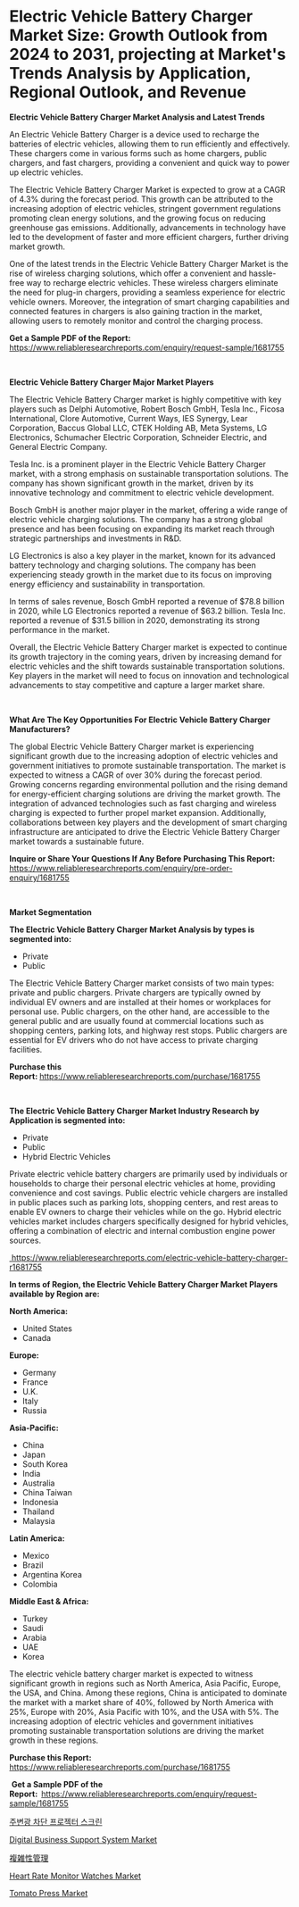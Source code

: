 <p><h1>Electric Vehicle Battery Charger Market Size: Growth Outlook from 2024 to 2031, projecting at Market's Trends Analysis by Application, Regional Outlook, and Revenue</h1></p><p><strong>Electric Vehicle Battery Charger Market Analysis and Latest Trends</strong></p>
<p><p>An Electric Vehicle Battery Charger is a device used to recharge the batteries of electric vehicles, allowing them to run efficiently and effectively. These chargers come in various forms such as home chargers, public chargers, and fast chargers, providing a convenient and quick way to power up electric vehicles.</p><p>The Electric Vehicle Battery Charger Market is expected to grow at a CAGR of 4.3% during the forecast period. This growth can be attributed to the increasing adoption of electric vehicles, stringent government regulations promoting clean energy solutions, and the growing focus on reducing greenhouse gas emissions. Additionally, advancements in technology have led to the development of faster and more efficient chargers, further driving market growth.</p><p>One of the latest trends in the Electric Vehicle Battery Charger Market is the rise of wireless charging solutions, which offer a convenient and hassle-free way to recharge electric vehicles. These wireless chargers eliminate the need for plug-in chargers, providing a seamless experience for electric vehicle owners. Moreover, the integration of smart charging capabilities and connected features in chargers is also gaining traction in the market, allowing users to remotely monitor and control the charging process.</p></p>
<p><strong>Get a Sample PDF of the Report:&nbsp;</strong> <a href="https://www.reliableresearchreports.com/enquiry/request-sample/1681755">https://www.reliableresearchreports.com/enquiry/request-sample/1681755</a></p>
<p>&nbsp;</p>
<p><strong>Electric Vehicle Battery Charger Major Market Players</strong></p>
<p><p>The Electric Vehicle Battery Charger market is highly competitive with key players such as Delphi Automotive, Robert Bosch GmbH, Tesla Inc., Ficosa International, Clore Automotive, Current Ways, IES Synergy, Lear Corporation, Baccus Global LLC, CTEK Holding AB, Meta Systems, LG Electronics, Schumacher Electric Corporation, Schneider Electric, and General Electric Company.</p><p>Tesla Inc. is a prominent player in the Electric Vehicle Battery Charger market, with a strong emphasis on sustainable transportation solutions. The company has shown significant growth in the market, driven by its innovative technology and commitment to electric vehicle development.</p><p>Bosch GmbH is another major player in the market, offering a wide range of electric vehicle charging solutions. The company has a strong global presence and has been focusing on expanding its market reach through strategic partnerships and investments in R&D.</p><p>LG Electronics is also a key player in the market, known for its advanced battery technology and charging solutions. The company has been experiencing steady growth in the market due to its focus on improving energy efficiency and sustainability in transportation.</p><p>In terms of sales revenue, Bosch GmbH reported a revenue of $78.8 billion in 2020, while LG Electronics reported a revenue of $63.2 billion. Tesla Inc. reported a revenue of $31.5 billion in 2020, demonstrating its strong performance in the market.</p><p>Overall, the Electric Vehicle Battery Charger market is expected to continue its growth trajectory in the coming years, driven by increasing demand for electric vehicles and the shift towards sustainable transportation solutions. Key players in the market will need to focus on innovation and technological advancements to stay competitive and capture a larger market share.</p></p>
<p>&nbsp;</p>
<p><strong>What Are The Key Opportunities For Electric Vehicle Battery Charger Manufacturers?</strong></p>
<p><p>The global Electric Vehicle Battery Charger market is experiencing significant growth due to the increasing adoption of electric vehicles and government initiatives to promote sustainable transportation. The market is expected to witness a CAGR of over 30% during the forecast period. Growing concerns regarding environmental pollution and the rising demand for energy-efficient charging solutions are driving the market growth. The integration of advanced technologies such as fast charging and wireless charging is expected to further propel market expansion. Additionally, collaborations between key players and the development of smart charging infrastructure are anticipated to drive the Electric Vehicle Battery Charger market towards a sustainable future.</p></p>
<p><strong>Inquire or Share Your Questions If Any Before Purchasing This Report:</strong> <a href="https://www.reliableresearchreports.com/enquiry/pre-order-enquiry/1681755">https://www.reliableresearchreports.com/enquiry/pre-order-enquiry/1681755</a></p>
<p>&nbsp;</p>
<p><strong>Market Segmentation</strong></p>
<p><strong>The Electric Vehicle Battery Charger Market Analysis by types is segmented into:</strong></p>
<p><ul><li>Private</li><li>Public</li></ul></p>
<p><p>The Electric Vehicle Battery Charger market consists of two main types: private and public chargers. Private chargers are typically owned by individual EV owners and are installed at their homes or workplaces for personal use. Public chargers, on the other hand, are accessible to the general public and are usually found at commercial locations such as shopping centers, parking lots, and highway rest stops. Public chargers are essential for EV drivers who do not have access to private charging facilities.</p></p>
<p><strong>Purchase this Report:&nbsp;</strong><a href="https://www.reliableresearchreports.com/purchase/1681755">https://www.reliableresearchreports.com/purchase/1681755</a></p>
<p>&nbsp;</p>
<p><strong>The Electric Vehicle Battery Charger Market Industry Research by Application is segmented into:</strong></p>
<p><ul><li>Private</li><li>Public</li><li>Hybrid Electric Vehicles</li></ul></p>
<p><p>Private electric vehicle battery chargers are primarily used by individuals or households to charge their personal electric vehicles at home, providing convenience and cost savings. Public electric vehicle chargers are installed in public places such as parking lots, shopping centers, and rest areas to enable EV owners to charge their vehicles while on the go. Hybrid electric vehicles market includes chargers specifically designed for hybrid vehicles, offering a combination of electric and internal combustion engine power sources.</p></p>
<p><a href="https://www.reliableresearchreports.com/electric-vehicle-battery-charger-r1681755">&nbsp;https://www.reliableresearchreports.com/electric-vehicle-battery-charger-r1681755</a></p>
<p><strong>In terms of Region, the Electric Vehicle Battery Charger Market Players available by Region are:</strong></p>
<p>
    <p> <strong> North America: </strong>
        <ul>
            <li>United States</li>
            <li>Canada</li>
        </ul>
        </p> 
    <p> <strong> Europe: </strong>
        <ul>
            <li>Germany</li>
            <li>France</li>
            <li>U.K.</li>
            <li>Italy</li>
            <li>Russia</li>
        </ul>
        </p> 
    <p> <strong> Asia-Pacific: </strong>
        <ul>
            <li>China</li>
            <li>Japan</li>
            <li>South Korea</li>
            <li>India</li>
            <li>Australia</li>
            <li>China Taiwan</li>
            <li>Indonesia</li>
            <li>Thailand</li>
            <li>Malaysia</li>
        </ul>
        </p> 
    <p> <strong> Latin America: </strong>
        <ul>
            <li>Mexico</li>
            <li>Brazil</li>
            <li>Argentina Korea</li>
            <li>Colombia</li>
        </ul>
        </p> 
    <p> <strong> Middle East & Africa: </strong>
        <ul>
            <li>Turkey</li>
            <li>Saudi</li>
            <li>Arabia</li>
            <li>UAE</li>
            <li>Korea</li>
        </ul>
    </p>
    </p>
<p><p>The electric vehicle battery charger market is expected to witness significant growth in regions such as North America, Asia Pacific, Europe, the USA, and China. Among these regions, China is anticipated to dominate the market with a market share of 40%, followed by North America with 25%, Europe with 20%, Asia Pacific with 10%, and the USA with 5%. The increasing adoption of electric vehicles and government initiatives promoting sustainable transportation solutions are driving the market growth in these regions.</p></p>
<p><strong>Purchase this Report: </strong><a href="https://www.reliableresearchreports.com/purchase/1681755">https://www.reliableresearchreports.com/purchase/1681755</a></p>
<p>&nbsp;<strong>Get a Sample PDF of the Report:&nbsp;&nbsp;</strong><a href="https://www.reliableresearchreports.com/enquiry/request-sample/1681755">https://www.reliableresearchreports.com/enquiry/request-sample/1681755</a></p>
<p><strong></strong></p>
<p><p><a href="https://medium.com/@dadanedu33/%EC%A3%BC%EB%B3%80%EA%B4%91-%EC%B0%A8%EB%8B%A8-%ED%94%84%EB%A1%9C%EC%A0%9D%ED%84%B0-%EC%8A%A4%ED%81%AC%EB%A6%B0-%EC%8B%9C%EC%9E%A5-%EB%B6%84%EC%84%9D-cagr-%EC%8B%9C%EC%9E%A5-%EC%84%B8%EB%B6%84%ED%99%94-%EB%B0%8F-%EC%A0%84-%EC%84%B8%EA%B3%84-%EC%82%B0%EC%97%85-%EA%B0%9C%EC%9A%94-d4ce6057b215">주변광 차단 프로젝터 스크린</a></p><p><a href="https://github.com/Chiragrp22/Market-Research-Report-List-4/blob/main/digital-business-support-system-market.md">Digital Business Support System Market</a></p><p><a href="https://medium.com/@deontestanton2023/%E8%A4%87%E9%9B%91%E3%81%95%E7%AE%A1%E7%90%86%E5%B8%82%E5%A0%B4%E3%81%AF-%E5%B8%82%E5%A0%B4%E3%82%B7%E3%82%A7%E3%82%A2-%E3%82%B5%E3%82%A4%E3%82%BA-2031%E5%B9%B4%E3%81%BE%E3%81%A7%E3%81%AE%E4%BA%88%E6%B8%AC%E3%81%AB%E7%84%A6%E7%82%B9%E3%82%92%E5%BD%93%E3%81%A6%E3%81%A6%E3%81%84%E3%81%BE%E3%81%99-4d0eb804d67e">複雑性管理</a></p><p><a href="https://www.linkedin.com/pulse/heart-rate-monitor-watches-market-size-cagr-trends-2024-2030-eu4sc?trackingId=LGVAodEEK14W8GLqRwq%2B%2BA%3D%3D">Heart Rate Monitor Watches Market</a></p><p><a href="https://www.linkedin.com/pulse/tomato-press-market-insight-trends-growth-forecasted-from-ycohc?trackingId=jPSXLUNnaYPU1GuAE3xJBA%3D%3D">Tomato Press Market</a></p></p>